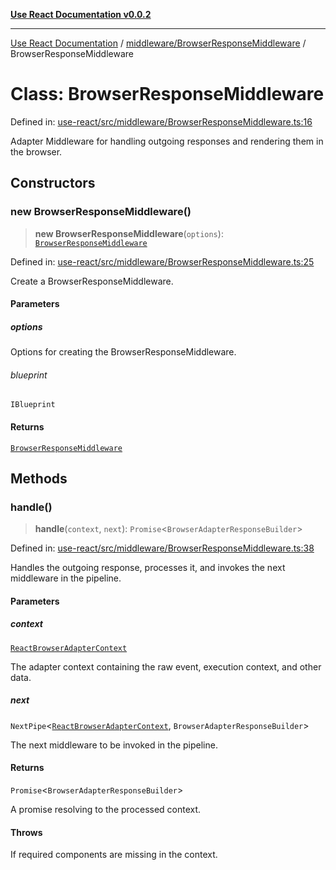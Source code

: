 [**Use React Documentation v0.0.2**](../../../README.md)

***

[Use React Documentation](../../../modules.md) / [middleware/BrowserResponseMiddleware](../README.md) / BrowserResponseMiddleware

# Class: BrowserResponseMiddleware

Defined in: [use-react/src/middleware/BrowserResponseMiddleware.ts:16](https://github.com/stonemjs/use-react/blob/9a749b225241b8e0ac2a5483904ca8322927b1d4/src/middleware/BrowserResponseMiddleware.ts#L16)

Adapter Middleware for handling outgoing responses and rendering them in the browser.

## Constructors

### new BrowserResponseMiddleware()

> **new BrowserResponseMiddleware**(`options`): [`BrowserResponseMiddleware`](BrowserResponseMiddleware.md)

Defined in: [use-react/src/middleware/BrowserResponseMiddleware.ts:25](https://github.com/stonemjs/use-react/blob/9a749b225241b8e0ac2a5483904ca8322927b1d4/src/middleware/BrowserResponseMiddleware.ts#L25)

Create a BrowserResponseMiddleware.

#### Parameters

##### options

Options for creating the BrowserResponseMiddleware.

###### blueprint

`IBlueprint`

#### Returns

[`BrowserResponseMiddleware`](BrowserResponseMiddleware.md)

## Methods

### handle()

> **handle**(`context`, `next`): `Promise`\<`BrowserAdapterResponseBuilder`\>

Defined in: [use-react/src/middleware/BrowserResponseMiddleware.ts:38](https://github.com/stonemjs/use-react/blob/9a749b225241b8e0ac2a5483904ca8322927b1d4/src/middleware/BrowserResponseMiddleware.ts#L38)

Handles the outgoing response, processes it, and invokes the next middleware in the pipeline.

#### Parameters

##### context

[`ReactBrowserAdapterContext`](../../../declarations/type-aliases/ReactBrowserAdapterContext.md)

The adapter context containing the raw event, execution context, and other data.

##### next

`NextPipe`\<[`ReactBrowserAdapterContext`](../../../declarations/type-aliases/ReactBrowserAdapterContext.md), `BrowserAdapterResponseBuilder`\>

The next middleware to be invoked in the pipeline.

#### Returns

`Promise`\<`BrowserAdapterResponseBuilder`\>

A promise resolving to the processed context.

#### Throws

If required components are missing in the context.
